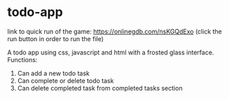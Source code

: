 # todo-app
link to quick run of the game: https://onlinegdb.com/nsKGQdExo (click the run button in order to run the file)

A todo app using css, javascript and html with a frosted glass interface.
Functions:
1. Can add a new todo task
2. Can complete or delete todo task
3. Can delete completed task from completed tasks section

